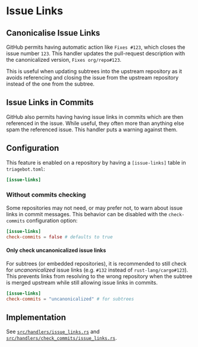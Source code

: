 # Issue Links

## Canonicalise Issue Links

GitHub permits having automatic action like `Fixes #123`, which closes the issue number `123`.
This handler updates the pull-request description with the canonicalized version, `Fixes org/repo#123`.

This is useful when updating subtrees into the upstream repository as it avoids referencing and closing the issue from the upstream repository instead of the one from the subtree.

## Issue Links in Commits

GitHub also permits having having issue links in commits which are then referenced in the issue. While useful, they often more than anything else spam the referenced issue. This handler puts a warning against them.

## Configuration

This feature is enabled on a repository by having a `[issue-links]` table in `triagebot.toml`:

```toml
[issue-links]
```

### Without commits checking

Some repositories may not need, or may prefer not, to warn about issue links in commit messages. This behavior can be disabled with the `check-commits` configuration option:

```toml
[issue-links]
check-commits = false # defaults to true
```

#### Only check uncanonicalized issue links

For subtrees (or embedded repositories), it is recommended to still check for *uncanonicalized* issue links (e.g. `#132` instead of `rust-lang/cargo#123`). 
This prevents links from resolving to the wrong repository when the subtree is merged upstream while still allowing issue links in commits.

```toml
[issue-links]
check-commits = "uncanonicalized" # for subtrees
```

## Implementation

See [`src/handlers/issue_links.rs`](https://github.com/rust-lang/triagebot/blob/HEAD/src/handlers/issue_links.rs) and [`src/handlers/check_commits/issue_links.rs`](https://github.com/rust-lang/triagebot/blob/HEAD/src/handlers/check_commits/issue_links.rs).
